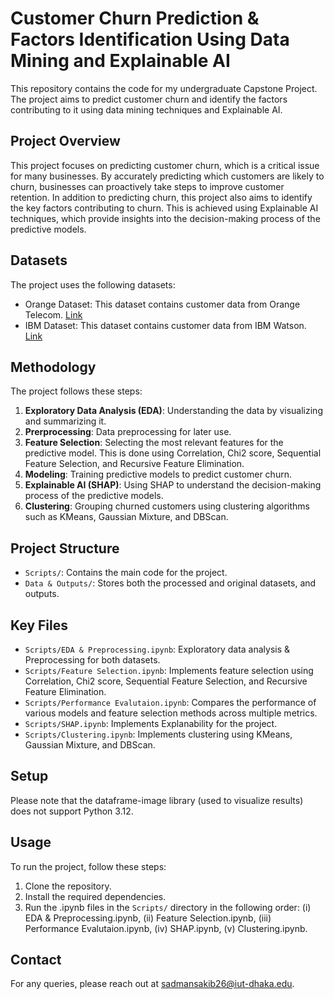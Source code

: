 # Customer Churn Prediction & Factors Identification Using Data Mining and Explainable AI

This repository contains the code for my undergraduate Capstone Project. The project aims to predict customer churn and identify the factors contributing to it using data mining techniques and Explainable AI.

## Project Overview

This project focuses on predicting customer churn, which is a critical issue for many businesses. By accurately predicting which customers are likely to churn, businesses can proactively take steps to improve customer retention. In addition to predicting churn, this project also aims to identify the key factors contributing to churn. This is achieved using Explainable AI techniques, which provide insights into the decision-making process of the predictive models.

## Datasets

The project uses the following datasets:

- Orange Dataset: This dataset contains customer data from Orange Telecom. [Link](https://www.kaggle.com/datasets/becksddf/churn-in-telecoms-dataset/data)
- IBM Dataset: This dataset contains customer data from IBM Watson. [Link](https://www.kaggle.com/datasets/blastchar/telco-customer-churn/data)

## Methodology

The project follows these steps:

1. **Exploratory Data Analysis (EDA)**: Understanding the data by visualizing and summarizing it.
2. **Prerprocessing**: Data preprocessing for later use.
2. **Feature Selection**: Selecting the most relevant features for the predictive model. This is done using Correlation, Chi2 score, Sequential Feature Selection, and Recursive Feature Elimination.
3. **Modeling**: Training predictive models to predict customer churn.
4. **Explainable AI (SHAP)**: Using SHAP to understand the decision-making process of the predictive models.
5. **Clustering**: Grouping churned customers using clustering algorithms such as KMeans, Gaussian Mixture, and DBScan.

## Project Structure

- `Scripts/`: Contains the main code for the project.
- `Data & Outputs/`: Stores both the processed and original datasets, and outputs.

## Key Files

- `Scripts/EDA & Preprocessing.ipynb`: Exploratory data analysis & Preprocessing for both datasets.
- `Scripts/Feature Selection.ipynb`: Implements feature selection using Correlation, Chi2 score, Sequential Feature Selection, and Recursive Feature Elimination.
- `Scripts/Performance Evalutaion.ipynb`: Compares the performance of various models and feature selection methods across multiple metrics.
- `Scripts/SHAP.ipynb`: Implements Explanability for the project.
- `Scripts/Clustering.ipynb`: Implements clustering using KMeans, Gaussian Mixture, and DBScan.

## Setup

Please note that the dataframe-image library (used to visualize results) does not support Python 3.12.

## Usage

To run the project, follow these steps:

1. Clone the repository.
2. Install the required dependencies.
3. Run the .ipynb files in the `Scripts/` directory in the following order:
(i) EDA & Preprocessing.ipynb, (ii) Feature  Selection.ipynb, (iii) Performance Evalutaion.ipynb, (iv) SHAP.ipynb, (v) Clustering.ipynb.

## Contact

For any queries, please reach out at [sadmansakib26@iut-dhaka.edu](sadmansakib26@iut-dhaka.edu).